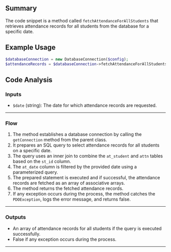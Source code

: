 ## Summary
The code snippet is a method called `fetchAttendanceForAllStudents` that retrieves attendance records for all students from the database for a specific date.

## Example Usage
```php
$databaseConnection = new DatabaseConnection($config);
$attendanceRecords = $databaseConnection->fetchAttendanceForAllStudents('2021-01-01');
```

## Code Analysis
### Inputs
- `$date` (string): The date for which attendance records are requested.
___
### Flow
1. The method establishes a database connection by calling the `getConnection` method from the parent class.
2. It prepares an SQL query to select attendance records for all students on a specific date.
3. The query uses an inner join to combine the `at_student` and `attn` tables based on the `st_id` column.
4. The `at_date` column is filtered by the provided date using a parameterized query.
5. The prepared statement is executed and if successful, the attendance records are fetched as an array of associative arrays.
6. The method returns the fetched attendance records.
7. If any exception occurs during the process, the method catches the `PDOException`, logs the error message, and returns false.
___
### Outputs
- An array of attendance records for all students if the query is executed successfully.
- False if any exception occurs during the process.
___
